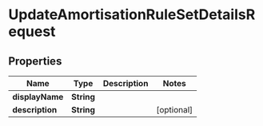 

# UpdateAmortisationRuleSetDetailsRequest


## Properties

| Name | Type | Description | Notes |
|------------ | ------------- | ------------- | -------------|
|**displayName** | **String** |  |  |
|**description** | **String** |  |  [optional] |



